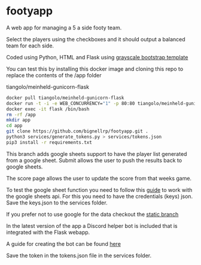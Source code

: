 # footyapp

A web app for managing a 5 a side footy team.

Select the players using the checkboxes and it should output a balanced team
for each side.

Coded using Python, HTML and Flask using
[grayscale bootstrap template](https://startbootstrap.com/theme/grayscale)

You can test this by installing this docker image and cloning this repo to
replace the contents of the /app folder

tiangolo/meinheld-gunicorn-flask

```bash
docker pull tiangolo/meinheld-gunicorn-flask
docker run -t -i -e WEB_CONCURRENCY="1" -p 80:80 tiangolo/meinheld-gunicorn-flask
docker exec -it flask /bin/bash
rm -rf /app
mkdir app
cd app
git clone https://github.com/bignellrp/footyapp.git .
python3 services/generate_tokens.py > services/tokens.json
pip3 install -r requirements.txt
```

This branch adds google sheets support to have the player list generated from a
google sheet. Submit allows the user to push the results back to google sheets. 

The score page allows the user to update the score from that weeks game.

To test the google sheet function you need to follow this
[guide](https://www.youtube.com/watch?v=4ssigWmExak)
to work with the google sheets api. For this you need to have the credentials (keys)
json. Save the keys.json to the services folder.

If you prefer not to use google for the data checkout the [static branch](https://github.com/bignellrp/footyapp/tree/static)

In the latest version of the app a Discord helper bot is included that is integrated with the Flask webapp.

A guide for creating the bot can be found [here](https://discordpy.readthedocs.io/en/stable/discord.html)

Save the token in the tokens.json file in the services folder.